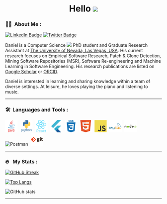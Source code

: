 <h1 align="center">Hello <img src="https://media.giphy.com/media/hvRJCLFzcasrR4ia7z/giphy.gif" width="40"></h1>

<!-- <p align="center"><img src="https://media.giphy.com/media/qgQUggAC3Pfv687qPC/giphy.gif" width="600" height="300"  /></p> -->


### :man_technologist: &nbsp;About Me :
<p>
<a href="https://www.linkedin.com/in/daniel-ogenrwot" target="_blank"><img src="https://img.shields.io/badge/LinkedIn-blue?style=for-the-badge&logo=linkedin&logoColor=white" alt="LinkedIn Badge"></a>
<a href="https://www.twitter.com/in/danielogenrwot" target="_blank"><img src="https://img.shields.io/badge/Twitter-blue?style=for-the-badge&logo=twitter&logoColor=white" alt="Twitter Badge"></a>
</p>

Daniel is a Computer Science <img src="https://media.giphy.com/media/WUlplcMpOCEmTGBtBW/giphy.gif" width="30">  PhD student and Graduate Research Assistant at [The University of Nevada, Las Vegas, USA](https://unlv.edu). His current research focuses on Empirical Software Research, Patch & Clone Detection, Mining Software Repositories (MSR), Software Re-engineering and Machine Learning in Software Engineering. His research publications are listed on <a href="https://scholar.google.com/citations?user=ZpCrmOQAAAAJ&hl=en" target="_blank">Google Scholar</a> or <a href="https://orcid.org/0000-0002-0133-8164" target="_blank">ORCID</a>.

Daniel is interested in learning and sharing knowledge within a team of diverse settings. At leisure, he loves playing the piano and listening to music.

---

### 🛠 &nbsp;Languages and Tools :

<p>
<img src="https://github.com/devicons/devicon/blob/master/icons/java/java-original-wordmark.svg" title="Java" alt="Java" width="40" height="40"/>&nbsp;
<img src="https://github.com/devicons/devicon/blob/master/icons/python/python-original-wordmark.svg" title="Python" alt="Python" width="40" height="40"/>&nbsp;
<img src="https://github.com/devicons/devicon/blob/master/icons/react/react-original-wordmark.svg" title="React" alt="React" width="40" height="40"/>&nbsp;
<img src="https://github.com/devicons/devicon/blob/master/icons/flutter/flutter-original.svg" title="Flutter" alt="Flutter" width="40" height="40"/>&nbsp;
<img src="https://github.com/devicons/devicon/blob/master/icons/css3/css3-plain-wordmark.svg"  title="CSS3" alt="CSS" width="40" height="40"/>&nbsp;
<img src="https://github.com/devicons/devicon/blob/master/icons/html5/html5-original.svg" title="HTML5" alt="HTML" width="40" height="40"/>&nbsp;
<img src="https://github.com/devicons/devicon/blob/master/icons/javascript/javascript-original.svg" title="JavaScript" alt="JavaScript" width="40" height="40"/>&nbsp;
<img src="https://github.com/devicons/devicon/blob/master/icons/mysql/mysql-original-wordmark.svg" title="MySQL"  alt="MySQL" width="40" height="40"/>&nbsp;
<img src="https://github.com/devicons/devicon/blob/master/icons/nodejs/nodejs-original-wordmark.svg" title="NodeJS" alt="NodeJS" width="40" height="40"/>&nbsp;
<img src="https://www.vectorlogo.zone/logos/getpostman/getpostman-icon.svg" title="Postman"  alt="Postman" width="40" height="40"/>&nbsp;
<img src="https://github.com/devicons/devicon/blob/master/icons/git/git-original-wordmark.svg" title="Git" **alt="Git" width="40" height="40"/>&nbsp;
</p>

---

### 🔥 &nbsp; My Stats :
[![GitHub Streak](http://github-readme-streak-stats.herokuapp.com?user=danielogen&theme=dark&background=000000)](https://git.io/streak-stats)

[![Top Langs](https://github-readme-stats.vercel.app/api/top-langs/?username=danielogen&layout=compact&theme=vision-friendly-dark)](https://github.com/danielogen/github-readme-stats)

![GitHub stats](https://github-readme-stats.vercel.app/api?username=danielogen&show_icons=true&theme=radical)

---


